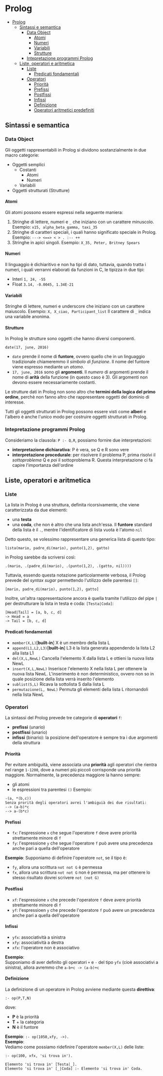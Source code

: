 # Prolog

<!-- TOC depthFrom:1 depthTo:6 withLinks:1 updateOnSave:1 orderedList:0 -->

- [Prolog](#prolog)
	- [Sintassi e semantica](#sintassi-e-semantica)
		- [Data Object](#data-object)
			- [Atomi](#atomi)
			- [Numeri](#numeri)
			- [Variabili](#variabili)
			- [Strutture](#strutture)
		- [Intepretazione programmi Prolog](#intepretazione-programmi-prolog)
	- [Liste, operatori e aritmetica](#liste-operatori-e-aritmetica)
		- [Liste](#liste)
			- [Predicati fondamentali](#predicati-fondamentali)
		- [Operatori](#operatori)
			- [Priorità](#priorit)
			- [Prefissi](#prefissi)
			- [Postfissi](#postfissi)
			- [Infissi](#infissi)
			- [Definizione](#definizione)
			- [Operatori aritmetici predefiniti](#operatori-aritmetici-predefiniti)

<!-- /TOC -->

## Sintassi e semantica
### Data Object
Gli oggetti rappresentabili in Prolog si dividono sostanzialmente in due macro categorie:

* Oggetti semplici
  - Costanti
    * Atomi
    * Numeri
  - Variabili
* Oggetti strutturati (Strutture)

#### Atomi
Gli atomi possono essere espressi nella seguente maniera:
1. Stringhe di lettere, numeri e `_` che iniziano con un carattere minuscolo. Esempio: `x15, alpha_beta_gamma, taxi_35`
2. Stringhe di caratteri speciali, i quali hanno significato speciale in Prolog. Esempio: `---> <==> < > . :-- ++`
3. Stringhe in apici singoli. Esempio: `X_35, Peter, Britney Spears`

#### Numeri
Il linguaggio è dichiaritivo e non ha tipi di dato, tuttavia, quando tratta i numeri, i quali verranni elaborati da funzioni in C, le tipizza in due tipi:

* Interi `1, 24, -55`
* Float `3.14, -0.0045, 1.34E-21`

#### Variabili
Stringhe di lettere, numeri e underscore che iniziano con un carattere maiuscolo. Esempio: `X, X_ciao, Participant_list`
Il carattere di `_` indica una variabile anonima.

#### Strutture
In Prolog le strutture sono oggetti che hanno diversi componenti.

```
date(17, june, 2016)
```

* `date` prende il nome di **funtore**, ovvero quello che in un linguaggio tradizionale chiameremmo il *simbolo di funzione*. Il nome del funtore viene espresso mediante un *atomo*.
* `17, june, 2016` sono gli **argomenti**. Il *numero* di argomenti prende il nome di **arità** della funzione (in questo caso è 3). Gli argomenti non devono essere necessariamente costanti.

Le strutture dati in Prolog non sono altro che **termini della logica del primo ordine**, perchè non fanno altro che rappresentare oggetti del dominio di interesse.

Tutti gli oggetti strutturati in Prolog possono essere visti come **alberi** e l'albero è anche l'unico modo per costruire oggetti strutturati in Prolog.


### Intepretazione programmi Prolog
Consideriamo la clausola: `P :- Q,R`, possiamo fornire due interpretazioni:

* **interpretazione dichiarativa**: P è vera, se Q e R sono vere
* **interpretazione procedurale**: per risolvere il problema P, prima risolvi il *sottoproblema* Q e *poi* il sottoproblema R. Questa interpretazione ci fa capire l'importanza dell'ordine



## Liste, operatori e aritmetica
### Liste
La lista in Prolog è una struttura, definita ricorsivamente, che viene caratterizzata da due elementi:
* una **testa**
* una **coda**, che non è altro che una lista anch'essa.
Il **funtore** standard della lista è il `.`, mentre l'identificatore di lista vuota è l'atomo `nil`

Detto questo, se volessimo rappresentare una generica lista di questo tipo:
```
lista(mario, padre_di(mario), punto(1,2), gatto)
```
in Prolog sarebbe da scriversi così:
```
.(mario, .(padre_di(mario), .(punto(1,2), .(gatto, nil))))
```
Tuttavia, essendo questa notazione particolarmente verbosa, il Prolog prevede del *syntax sugar* permettendo l'utilizzo delle parentesi `[]`:
```
[mario, padre_di(mario), punto(1,2), gatto]
```
Inoltre, un'altra rappresentazione ancora è quella tramite l'utilizzo del pipe `|` per destrutturare la lista in testa e coda: `[Testa|Coda]`:
```
[Head|Tail] = [a, b, c, d]
-> Head = a
-> Tail = [b, c, d]
```
#### Predicati fondamentali
* `member(X,L)`[**built-in**] X è un membro della lista L
* `append(L1,L2,L3)`[**built-in**] L3 è la lista generata appendendo la lista L2 alla lista L1
* `del(X,L,NewL)` Cancella l'elemento X dalla lista L e ottieni la nuova lista NewL
* `insert(X,L,NewL)` Inserisce l'elemento X nella lista L per ottenere la nuova lista NewL. L'inserimento è non deterministico, ovvero non so in quale posizione della lista verrà inserito l'elemento
* `sublist(S,L)` Ricava la sottolista S dalla lista L
* `permutazione(L, NewL)` Permuta gli elementi della lista L ritornandoli nella lista NewL

### Operatori
La sintassi del Prolog prevede tre categorie di **operatori** `f`:

* **prefissi** (unario)
* **postfissi** (unario)
* **infissi** (binario): la posizione dell'operatore è sempre tra i due argomenti della struttura

#### Priorità
Per evitare ambiguità, viene associata una **priorità** agli operatori che rientra nel range `1-1200`, dove a numeri più piccoli corrisponde una priorità maggiore.
Normalmente, la precedenza maggiore la hanno sempre:
* gli atomi
* le espressioni tra parentesi `()`
Esempio:
```
-(a, *(b,c))
Senza prorità degli operatori avrei l'ambiguià dei due risultati:
--> (a-b)*c
--> a-(b*c)
```

#### Prefissi
* `fx`: l'espressione `x` che segue l'operatore `f` deve avere priorità strettamente minore di `f`
* `fy`: l'espressione `y` che segue l'operatore `f` può avere una precedenza anche pari a quella dell'operatore

**Esempio**: Supponiamo di definire l'operatore `not`, se il tipo è:
* `fy`, allora una scrittura `not not G` è permessa
* `fx`, allora una scrittura `not not G` non è permessa, ma per ottenere lo stesso risultato dovrei scrivere `not (not G)`

#### Postfissi
* `xf`: l'espressione `x` che precede l'operatore `f` deve avere priorità strettamente minore di `f`
* `yf`: l'espressioen `y` che precede l'operatore `f` può avere un precedenza anche pari a quella dell'operatore

#### Infissi
* `yfx`: associatività a sinistra
* `xfy`: associatività a destra
* `xfx`: l'operatore non è associativo

**Esempio**: <br/>
Supponiamo di aver definito gli operatori `+` e `-` del tipo `yfx` (cioè associativi a sinistra), allora avremmo che `a-b+c -> (a-b)+c`

#### Definizione
La definizione di un operatore in Prolog avviene mediante questa **direttiva**:
```
:- op(P,T,N)
```
dove:
* **P** è la priorità
* **T** + la categoria
* **N** è il funtore

**Esempio**: `:- op(1050,xfy, ->).` <br/>
**Esempio**: <br/>
Vediamo come possiamo ridefinire l'operatore `member(X,L)` delle liste:
```
:- op(100, xfx, 'si trova in').

Elemento 'si trova in' [Testa|_].
Elemento 'si trova in' [_|Coda] :- Elemento 'si trova in' Coda.
```
